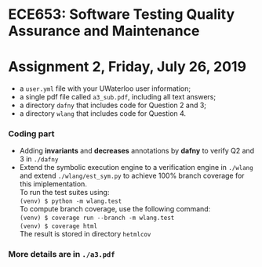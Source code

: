 # ECE653: Software Testing Quality Assurance and Maintenance
# Assignment 2, Friday, July 26, 2019

+ a `user.yml` file with your UWaterloo user information;
+ a single pdf file called `a3_sub.pdf`, including all text answers;
+ a directory `dafny` that includes code for Question 2 and 3;
+ a directory `wlang` that includes code for Question 4.


### Coding part
+ Adding **invariants** and **decreases** annotations by **dafny** to verify Q2 and 3 in `./dafny`
+ Extend the symbolic execution engine to a verification engine in `./wlang` and extend `./wlang/est_sym.py` to achieve 100% branch coverage for this imiplementation.  
   To run the test suites using:  
   `(venv) $ python -m wlang.test`  
   To compute branch coverage, use the following command:  
   `(venv) $ coverage run --branch -m wlang.test`  
   `(venv) $ coverage html`  
   The result is stored in directory `hetmlcov`
   
### More details are in `./a3.pdf`

